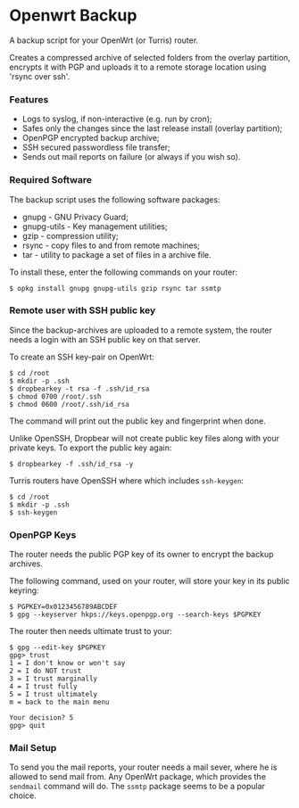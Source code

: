 # Openwrt Backup

A backup script for your OpenWrt (or Turris) router.

Creates a compressed archive of selected folders from the overlay partition,
encrypts it with PGP and uploads it to a remote storage location using
'rsync over ssh'.

### Features

* Logs to syslog, if non-interactive (e.g. run by cron);
* Safes only the changes since the last release install (overlay partition);
* OpenPGP encrypted backup archive;
* SSH secured passwordless file transfer;
* Sends out mail reports on failure (or always if you wish so).


### Required Software

The backup script uses the following software packages:

* gnupg - GNU Privacy Guard;
* gnupg-utils - Key management utilities;
* gzip - compression utility;
* rsync - copy files to and from remote machines;
* tar - utility to package a set of files in a archive file.

To install these, enter the following commands on your router:

    $ opkg install gnupg gnupg-utils gzip rsync tar ssmtp


### Remote user with SSH public key

Since the backup-archives are uploaded to a remote system, the router needs a
login with an SSH public key on that server.

To create an SSH key-pair on OpenWrt:

    $ cd /root
    $ mkdir -p .ssh
    $ dropbearkey -t rsa -f .ssh/id_rsa
    $ chmod 0700 /root/.ssh
    $ chmod 0600 /root/.ssh/id_rsa

The command will print out the public key and fingerprint when done.

Unlike OpenSSH, Dropbear will not create public key files along with your
private keys. To export the public key again:

    $ dropbearkey -f .ssh/id_rsa -y

Turris routers have OpenSSH where which includes `ssh-keygen`:

    $ cd /root
    $ mkdir -p .ssh
    $ ssh-keygen


### OpenPGP Keys

The router needs the public PGP key of its owner to encrypt the backup archives.

The following command, used on your router, will store your key in its public
keyring:

    $ PGPKEY=0x0123456789ABCDEF
    $ gpg --keyserver hkps://keys.openpgp.org --search-keys $PGPKEY

The router then needs ultimate trust to your:

    $ gpg --edit-key $PGPKEY
    gpg> trust
    1 = I don't know or won't say
    2 = I do NOT trust
    3 = I trust marginally
    4 = I trust fully
    5 = I trust ultimately
    m = back to the main menu

    Your decision? 5
    gpg> quit


### Mail Setup

To send you the mail reports, your router needs a mail sever, where he is
allowed to send mail from. Any OpenWrt package, which provides the `sendmail`
command will do. The `ssmtp` package seems to be a popular choice.
